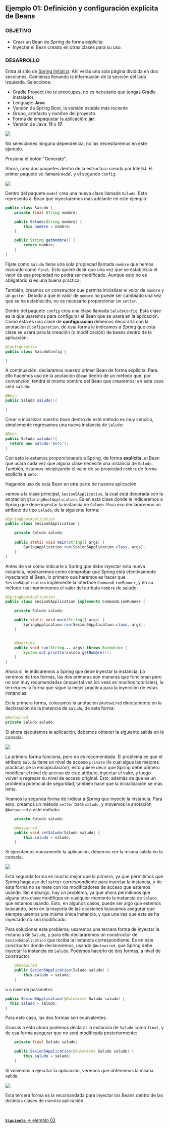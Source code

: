 ## Ejemplo 01: Definición y configuración explícita de Beans

### OBJETIVO

- Crear un Bean de Spring de forma explícita.
- Inyectar el Bean creado en otras clases para su uso.


### DESARROLLO

Entra al sitio de [Spring Initializr](https://start.spring.io/). Ahí verás una sola página dividida en dos secciones. Comienza llenando la información de la sección del lado izquierdo. Selecciona:
  - Gradle Proyect (no te preocupes, no es necesario que tengas Gradle instalado).
  - Lenguaje: **Java**.
  - Versión de Spring Boot, la versión estable más reciente
  - Grupo, artefacto y nombre del proyecto.
  - Forma de empaquetar la aplicación: **jar**.
  - Versión de Java: **11** o **17**.

![](img/img_01.png)

No selecciones ninguna dependencia, no las necesitaremos en este ejemplo.

Presiona el botón "Generate".

Ahora, crea dos paquetes dentro de la estructura creada por IntelliJ. El primer paquete se llamará `model` y el segundo `config`:

![](img/img_002.png)

Dentro del paquete `model` crea una nueva clase llamada `Saludo`. Esta representa al Bean que inyectaremos más adelante en este ejemplo:

```java
public class Saludo {
    private final String nombre;

    public Saludo(String nombre) {
        this.nombre = nombre;
    }

    public String getNombre() {
        return nombre;
    }
}
```

Fíjate como `Saludo` tiene una sola propiedad llamada `nombre` que hemos marcado como `final`. Esto quiere decir que una vez que se establezca el valor de esa propiedad no podrá ser modificado. Aunque esto no es obligatorio sí es una buena práctica.

También, creamos un constructor que permita inicializar el valor de `nombre` y un `getter`. Debido a que el valor de `nombre` no puede ser cambiado una vez que se ha establecido, no es necesario proporcionar un `setter`.

Dentro del paquete `config` crea una clase llamada `SaludoConfig`. Esta clase es la que usaremos para configurar el Bean que se usará en la aplicación. Como esta es una clase de **configuración** debemos decorarla con la anotación `@Configuration`, de esta forma le indicamos a Spring que esta clase se usará para la creación (o modificación) de beans dentro de la aplicación:

```java
@Configuration
public class SaludoConfig {

}
```

A continuación, declaramos nuestro primer Bean de forma explícita. Para ello hacemos uso de la anotación `@Bean` dentro de un método que, por convención, tendrá el mismo nombre del Bean que crearemos; en este caos será `saludo`:

```java
@Bean
public Saludo saludo(){

}
```

Crear e inicializar nuestro bean dentro de este método es muy sencillo, simplemente regresamos una nueva instancia de `Saludo`:

```java
@Bean
public Saludo saludo(){
  return new Saludo("Beto");
}
```

Con esto le estamos proporcionando a Spring, de forma **explícita**, el Bean que usará cada vez que alguna clase necesite una instancia de `Saludo`. También, estamos inicializando el valor de su propiedad `nombre` de forma explícita a `Beto`.

Hagamos uso de esta Bean en otra parte de nuestra aplicación.

vamos a la clase principal, `Sesion5Application`, la cual está decorada con la anotación `@SpringBootApplication`. Es en esta clase donde le indicaremos a Spring que debe inyectar la instancia de `Saludo`. Para eso declararemos un atributo de tipo `Saludo`, de la siguiente forma:

```java
@SpringBootApplication
public class Sesion5Application {

    private Saludo saludo;
    
    public static void main(String[] args) {
        SpringApplication.run(Sesion5Application.class, args);
    }   
}
```

Antes de ver cómo indicarle a Spring que debe inyectar esta nueva instancia, mostraremos como comprobar que Spring está efectívamente inyectando el Bean, lo primero que haremos es hacer que `Sesion5Application` implemente la interface `CommandLineRunner`, y en su método `run` imprimiremos el valor del atributo `nombre` de saludo:

```java
@SpringBootApplication
public class Sesion5Application implements CommandLineRunner {

    private Saludo saludo;

    public static void main(String[] args) {
        SpringApplication.run(Sesion5Application.class, args);
    }


	@Override
	public void run(String... args) throws Exception {
		System.out.println(saludo.getNombre());
	}
}
```

Ahora sí, le indicaremos a Spring que debe inyectar la instancia. Lo veremos de tres formas, las dos primeras son maneras que funcionan pero no son muy recomendadas (anque tal vez los veas en muchos tutoriales), la tercera es la forma que sigue la mejor práctica para la inyección de estas instancias.

En la primera forma, colocamos la anotación `@Autowired` directamente en la declaración de la instancia de `Saludo`, de esta forma:

```java
@Autowired
private Saludo saludo;
```

Si ahora ejecutamos la aplicación, debemos obtener la siguiente salida en la consola:

![](img/img_003.png)

La primera forma funciona, pero no es recomendada. El problema es que el atributo `Saludo` tiene un nivel de acceso `private` (lo cual sigue las mejores prácticas de la encapsulación), esto quiere decir que Spring debe primero modificar el nivel de acceso de este atributo, inyectar el valor, y luego volver a regresar su nivel de acceso original. Esto, además de que es un problema potencial de seguridad, también hace que la inicialización se más lenta.

Veamos la segunda forma de indicar a Spring que inyecte la instancia. Para esto, creamos un método `setter` para `saludo`, y movemos la anotación `@Autowired` a este método:

```java
    private Saludo saludo;

    @Autowired
    public void setSaludo(Saludo saludo) {
        this.saludo = saludo;
    }
```

Si ejecutamos nuevamente la aplicación, debemos ver la misma salida en la consola. 

![](img/img_003.png)

Esta segunda forma es mucho mejor que la primera, ya que permitimos que Spring haga uso del `setter` correspondiente para inyectar la instancia, y de esta forma no se mete con los modificadores de acceso que estemos usando. Sin embargo, hay un problema, ya que ahora permitimos que alguna otra clase modifique en cualquier momento la instancia de `Saludo` que estamos usando. Esto, en algunos casos, puede ser algo que estemos buscando, pero en la mayoría de las ocasiones buscamos asegurar que siempre usemos una misma única instancia, y que una vez que esta se ha inyectado no sea modificado. 

Para solucionar este problema, usaremos una tercera forma de inyectar la instancia de `Saludo`, y para ello declararemos un constructor de `Sesion5Application` que reciba la instancia correspondiente. Es en este constructor donde declararemos, usando `@Autowired`, que Spring debe inyectar la instancia de `Saludo`. Podemos hacerlo de dos formas, a nivel de constructor:

```java
    @Autowired
    public Sesion5Application(Saludo saludo) {
        this.saludo = saludo;
    }
```

o a nivel de parámetro:

```java
public Sesion5Application(@Autowired Saludo saludo) {
  this.saludo = saludo; 
}
```

Para este caso, las dos formas son equivalentes. 

Gracias a esto ahora podemos declarar la instancia de `Saludo` como `final`, y de esa forma asegurar que no será modificada posteriormente:

```java
    private final Saludo saludo;

    public Sesion5Application(@Autowired Saludo saludo) {
        this.saludo = saludo;
    }
```

Si volvemos a ejecutar la aplicación, veremos que obtenemos la misma salida.

![](img/img_003.png)

Esta tercera forma es la recomandada para inyectar los Beans dentro de las distintas clases de nuestra aplicación.


<br>

[**`Siguiente`** -> ejemplo 02](../Ejemplo-02/)